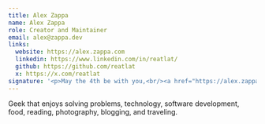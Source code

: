 ```yaml
---
title: Alex Zappa
name: Alex Zappa
role: Creator and Maintainer
email: alex@zappa.dev
links:
  website: https://alex.zappa.com
  linkedin: https://www.linkedin.com/in/reatlat/
  github: https://github.com/reatlat
  x: https://x.com/reatlat
signature: '<p>May the 4th be with you,<br/><a href="https://alex.zappa.dev?utm_source=freshjuice">Alex</a></p>'
---
```


Geek that enjoys solving problems, technology, software development, food, reading, photography, blogging, and traveling.
